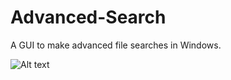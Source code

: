 # Advanced-Search

A GUI to make advanced file searches in Windows.

![Alt text](http://i.imgur.com/J5uvnao.png?raw=true)
